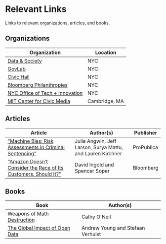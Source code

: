 # Relevant Links

Links to relevant organizations, articles, and books.

## Organizations

| Organization | Location |
| ------------ | -------- |
| [Data & Society](https://datasociety.net) | NYC |
| [GovLab](http://www.thegovlab.org) | NYC |
| [Civic Hall](http://civichall.org) | NYC |
| [Bloomberg Philanthropies](https://www.bloomberg.org) | NYC |
| [NYC Office of Tech + Innovation](http://www1.nyc.gov/site/forward/index.page) | NYC |
| [MIT Center for Civic Media](https://civic.mit.edu) | Cambridge, MA |

## Articles

| Article | Author(s) | Publisher |
| ------- | ---------- | --------- |
| ["Machine Bias: Risk Assessments in Criminal Sentencing"](https://www.propublica.org/article/machine-bias-risk-assessments-in-criminal-sentencing) | Julia Angwin, Jeff Larson, Surya Mattu, and Lauren Kirchner | ProPublica |
| ["Amazon Doesn’t Consider the Race of Its Customers. Should It?"](http://www.bloomberg.com/graphics/2016-amazon-same-day/) | David Ingold and Spencer Soper | Bloomberg |

## Books

| Book | Author(s) |
| ---- | --------- |
| [Weapons of Math Destruction](https://www.amazon.com/Weapons-Math-Destruction-Increases-Inequality/dp/0553418815) | Cathy O'Neil |
| [The Global Impact of Open Data](http://www.oreilly.com/data/free/the-global-impact-of-open-data.csp) | Andrew Young and Stefaan Verhulst |
